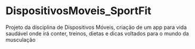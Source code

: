 # DispositivosMoveis_SportFit
Projeto da disciplina de Dispositivos Móveis, criação de um app para vida saudável onde irá conter, treinos, dietas e dicas voltados para o mundo da musculação
